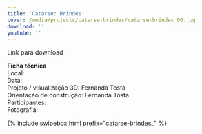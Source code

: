 ```yaml
---
title: 'Catarse: Brindes'
cover: /media/projects/catarse-brindes/catarse-brindes_00.jpg
download: ''
youtube: ''
---
```

Link para download

**Ficha técnica**  
Local:  
Data:  
Projeto / visualização 3D: Fernanda Tosta  
Orientação de construção: Fernanda Tosta  
Participantes:  
Fotografia:  

{% include swipebox.html prefix="catarse-brindes_" %}
